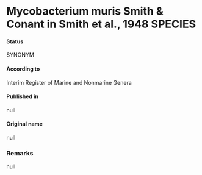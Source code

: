 Mycobacterium muris Smith & Conant in Smith et al., 1948 SPECIES
=======

#### Status
SYNONYM

#### According to
Interim Register of Marine and Nonmarine Genera

#### Published in
null

#### Original name
null

### Remarks
null